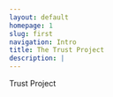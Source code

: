 ```yaml
---
layout: default
homepage: 1
slug: first
navigation: Intro
title: The Trust Project
description: |
---
```


Trust Project
